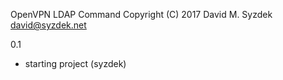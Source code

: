 
OpenVPN LDAP Command
Copyright (C) 2017 David M. Syzdek <david@syzdek.net>

0.1
   - starting project (syzdek)

